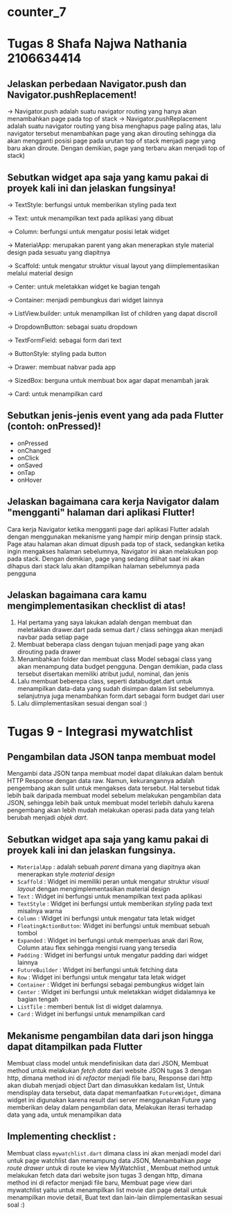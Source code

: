 # counter_7

# Tugas 8 Shafa Najwa Nathania 2106634414

## Jelaskan perbedaan Navigator.push dan Navigator.pushReplacement!
-> Navigator.push adalah suatu navigator routing yang hanya akan menambahkan page pada top of stack
-> Navigator.pushReplacement adalah suatu navigator routing yang bisa menghapus page paling atas, lalu navigator tersebut menambahkan page yang akan dirouting sehingga dia akan mengganti posisi page pada urutan top of stack menjadi page yang baru akan diroute. Dengan demikian, page yang terbaru akan menjadi top of stack)

## Sebutkan widget apa saja yang kamu pakai di proyek kali ini dan jelaskan fungsinya!
-> TextStyle: berfungsi untuk memberikan styling pada text

-> Text: untuk menampilkan text pada aplikasi yang dibuat

-> Column: berfungsi untuk mengatur posisi letak widget

-> MaterialApp: merupakan parent yang akan menerapkan style material design pada sesuatu yang diapitnya

-> Scaffold: untuk mengatur struktur visual layout yang diimplementasikan melalui material design

-> Center: untuk meletakkan widget ke bagian tengah

-> Container: menjadi pembungkus dari widget lainnya

-> ListView.builder: untuk menampilkan list of children yang dapat discroll

-> DropdownButton: sebagai suatu dropdown

-> TextFormField: sebagai form dari text

-> ButtonStyle: styling pada button

-> Drawer: membuat nabvar pada app

-> SizedBox: berguna untuk membuat box agar dapat menambah jarak

-> Card: untuk menampilkan card

## Sebutkan jenis-jenis event yang ada pada Flutter (contoh: onPressed)!
- onPressed
- onChanged
- onClick
- onSaved
- onTap
- onHover

## Jelaskan bagaimana cara kerja Navigator dalam "mengganti" halaman dari aplikasi Flutter!
Cara kerja Navigator ketika mengganti page dari aplikasi Flutter adalah dengan menggunakan mekanisme yang hampir mirip dengan prinsip stack. Page atau halaman akan dimuat dipush pada top of stack, sedangkan ketika ingin mengakses halaman sebelumnya, Navigator ini akan melakukan pop pada stack. Dengan demikian, page yang sedang dilihat saat ini akan dihapus dari stack lalu akan ditampilkan halaman sebelumnya pada pengguna

## Jelaskan bagaimana cara kamu mengimplementasikan checklist di atas!
1) Hal pertama yang saya lakukan adalah dengan membuat dan meletakkan drawer.dart pada semua dart / class sehingga akan menjadi navbar pada setiap page
2) Membuat beberapa class dengan tujuan menjadi page yang akan dirouting pada drawer
3) Menambahkan folder dan membuat class Model sebagai class yang akan menampung data budget pengguna. Dengan demikian, pada class tersebut disertakan memiliki atribut judul, nominal, dan jenis
4) Lalu membuat beberepa class, seperti databudget.dart untuk menampilkan data-data yang sudah disimpan dalam list sebelumnya. selanjutnya juga menambahkan form.dart sebagai form budget dari user
5) Lalu diimplementasikan sesuai dengan soal :)

# Tugas 9 - Integrasi mywatchlist

## Pengambilan data JSON tanpa membuat model

Mengambi data JSON tanpa membuat model dapat dilakukan dalam bentuk HTTP Response dengan data raw.
Namun, kekurangannya adalah pengembang akan sulit untuk mengakses data tersebut. Hal tersebut tidak lebih baik daripada membuat model sebelum melakukan pengambilan data JSON, sehingga lebih baik untuk membuat model terlebih dahulu karena pengembang akan lebih mudah melakukan operasi pada data yang telah berubah menjadi _objek dart_.

## Sebutkan widget apa saja yang kamu pakai di proyek kali ini dan jelaskan fungsinya.

- `MaterialApp` : adalah sebuah _parent_ dimana yang diapitnya akan menerapkan style _material design_
- `Scaffold` : Widget ini memiliki peran untuk mengatur struktur _visual layout_ dengan mengimplementasikan material design
- `Text` : Widget ini berfungsi untuk menampilkan text pada aplikasi
- `TextStyle` : Widget ini berfungsi untuk memberikan _styling_ pada text misalnya warna
- `Column` : Widget ini berfungsi untuk mengatur tata letak widget
- `FloatingActionButton`: Widget ini berfungsi untuk membuat sebuah tombol
- `Expanded` : Widget ini berfungsi untuk memperluas anak dari Row, Column atau flex sehingga mengisi ruang yang tersedia
- `Padding` : Widget ini berfungsi untuk mengatur padding dari widget lainnya
- `FutureBuilder` : Widget ini berfungsi untuk fetching data
- `Row` : Widget ini berfungsi untuk mengatur tata letak widget
- `Container` : Widget ini berfungsi sebagai pembungkus widget lain
- `Center` : Widget ini berfungsi untuk meletakkan widget didalamnya ke bagian tengah
- `ListTile` : memberi bentuk list di widget dalamnya.
- `Card` : Widget ini berfungsi untuk menampilkan card


## Mekanisme pengambilan data dari json hingga dapat ditampilkan pada Flutter

Membuat class model untuk mendefinisikan data dari JSON,
Membuat method untuk melakukan _fetch data_ dari website JSON tugas 3 dengan http, dimana method ini di _refactor_ menjadi file baru,
Response dari http akan diubah menjadi object Dart dan dimasukkan kedalam list,
Untuk mendisplay data tersebut, data dapat memanfaatkan `FutureWidget`, dimana widget ini digunakan karena result dari server menggunakan Future yang memberikan delay dalam pengambilan data,
Melakukan iterasi terhadap data yang ada, untuk menampilkan data

## Implementing checklist :
Membuat class `mywatchlist.dart` dimana class ini akan menjadi model dari untuk page watchlist dan menampung data JSON,
Menambahkan _page route drawer_ untuk di route ke view MyWatchlist ,
Membuat method untuk melakukan fetch data dari website json tugas 3 dengan http, dimana method ini di refactor menjadi file baru,
Membuat page view dari mywatchlist yaitu untuk menampilkan list movie dan page detail untuk menampilkan movie detail,
Buat text dan lain-lain diimplementasikan sesuai soal :)